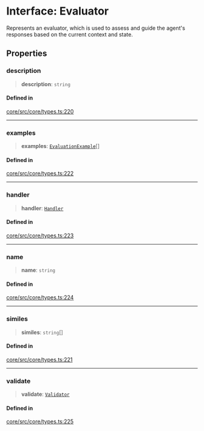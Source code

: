 # Interface: Evaluator

Represents an evaluator, which is used to assess and guide the agent's responses based on the current context and state.

## Properties

### description

> **description**: `string`

#### Defined in

[core/src/core/types.ts:220](https://github.com/ai16z/eliza/blob/c537cb3e848b54fcb914d8ef84924fa5fdeaec66/core/src/core/types.ts#L220)

***

### examples

> **examples**: [`EvaluationExample`](EvaluationExample.md)[]

#### Defined in

[core/src/core/types.ts:222](https://github.com/ai16z/eliza/blob/c537cb3e848b54fcb914d8ef84924fa5fdeaec66/core/src/core/types.ts#L222)

***

### handler

> **handler**: [`Handler`](../type-aliases/Handler.md)

#### Defined in

[core/src/core/types.ts:223](https://github.com/ai16z/eliza/blob/c537cb3e848b54fcb914d8ef84924fa5fdeaec66/core/src/core/types.ts#L223)

***

### name

> **name**: `string`

#### Defined in

[core/src/core/types.ts:224](https://github.com/ai16z/eliza/blob/c537cb3e848b54fcb914d8ef84924fa5fdeaec66/core/src/core/types.ts#L224)

***

### similes

> **similes**: `string`[]

#### Defined in

[core/src/core/types.ts:221](https://github.com/ai16z/eliza/blob/c537cb3e848b54fcb914d8ef84924fa5fdeaec66/core/src/core/types.ts#L221)

***

### validate

> **validate**: [`Validator`](../type-aliases/Validator.md)

#### Defined in

[core/src/core/types.ts:225](https://github.com/ai16z/eliza/blob/c537cb3e848b54fcb914d8ef84924fa5fdeaec66/core/src/core/types.ts#L225)
